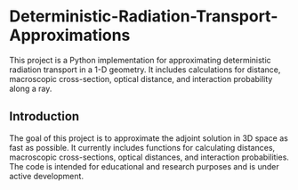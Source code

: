 # Deterministic-Radiation-Transport-Approximations

This project is a Python implementation for approximating deterministic radiation transport in a 1-D geometry. It includes calculations for distance, macroscopic cross-section, optical distance, and interaction probability along a ray.

## Introduction

The goal of this project is to approximate the adjoint solution in 3D space as fast as possible. It currently includes functions for calculating distances, macroscopic cross-sections, optical distances, and interaction probabilities. The code is intended for educational and research purposes and is under active development.